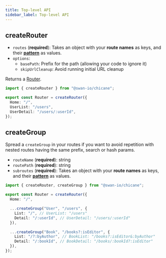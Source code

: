 ```yaml
---
title: Top-level API
sidebar_label: Top-level API
---
```


## createRouter

- `routes` (**required**): Takes an object with your **route names** as keys, and their [**pattern**](./route-pattern-syntax) as values.
- `options`:
  - `basePath`: Prefix for the path (allowing your code to ignore it)
  - `skipUrlCleanup`: Avoid running initial URL cleanup

Returns a [Router](./router).

```ts
import { createRouter } from "@swan-io/chicane";

export const Router = createRouter({
  Home: "/",
  UserList: "/users",
  UserDetail: "/users/:userId",
});
```

## createGroup

Spread a `createGroup` in your routes if you want to avoid repetition with nested routes having the same prefix, search or hash params.

- `routeName` (**required**): string
- `routePath` (**required**): string
- `subroutes` (**required**): Takes an object with your **route names** as keys, and their [**pattern**](./route-pattern-syntax) as values.

```ts
import { createRouter, createGroup } from "@swan-io/chicane";

export const Router = createRouter({
  Home: "/",

  ...createGroup("User", "/users", {
    List: "/", // UserList: "/users"
    Detail: "/:userId", // UserDetail: "/users/:userId"
  }),

  ...createGroup("Book", "/books?:isEditor", {
    List: "/?:byAuthor", // BookList: "/books?:isEditor&:byAuthor"
    Detail: "/:bookId", // BookDetail: "/books/:bookId?:isEditor"
  }),
});
```
